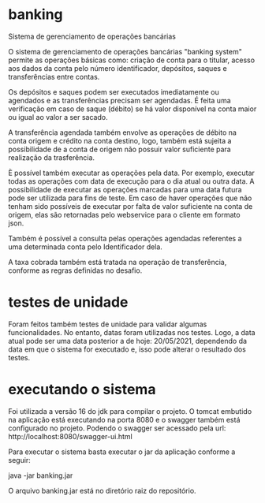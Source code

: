 # banking
Sistema de gerenciamento de operações bancárias

O sistema de gerenciamento de operações bancárias "banking system" permite as operações básicas como: criação de conta para o titular, acesso aos dados da conta pelo número identificador, depósitos, saques e transferências entre contas.

Os depósitos e saques podem ser executados imediatamente ou agendados e as transferências precisam ser agendadas. É feita uma verificação em caso de saque (débito) se há valor disponível na conta maior ou igual ao valor a ser sacado.

A transferência agendada também envolve as operações de débito na conta origem e crédito na conta destino, logo, também está sujeita a possibilidade de a conta de origem não possuir valor suficiente para realização da trasferência.

È possível também executar as operações pela data. Por exemplo, executar todas as operações com data de execução para o dia atual ou outra data. A possibilidade de executar as operações marcadas para uma data futura pode ser utilizada para fins de teste. Em caso de haver operações que não tenham sido possíveis de executar por falta de valor suficiente na conta de origem, elas são retornadas pelo webservice para o cliente em formato json.

Também é possível a consulta pelas operações agendadas referentes a uma determinada conta pelo Identificador dela.

A taxa cobrada também está tratada na operação de transferência, conforme as regras definidas no desafio.

# testes de unidade

Foram feitos também testes de unidade para validar algumas funcionalidades. No entanto, datas foram utilizadas nos testes. Logo, a data atual pode ser uma data posterior a de hoje: 20/05/2021, dependendo da data em que o sistema for executado e, isso pode alterar o resultado dos testes.

# executando o sistema

Foi utilizada a versão 16 do jdk para compilar o projeto. O tomcat embutido na aplicação está executando na porta 8080 e o swagger também está configurado no projeto. Podendo o swagger ser acessado pela url: http://localhost:8080/swagger-ui.html

Para executar o sistema basta executar o jar da aplicação conforme a seguir:

java -jar banking.jar

O arquivo banking.jar está no diretório raiz do repositório.
